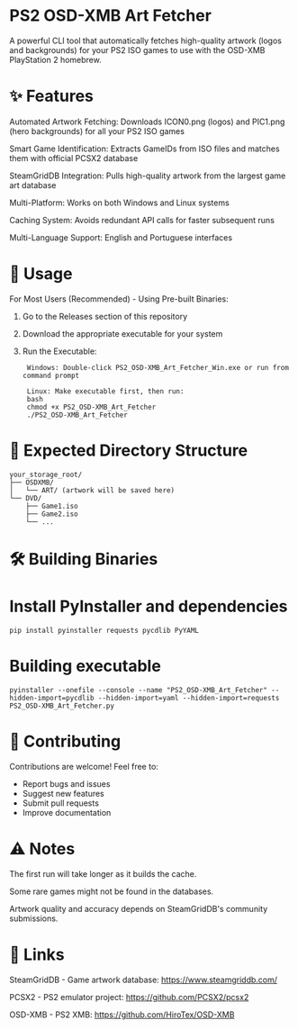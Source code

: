# PS2 OSD-XMB Art Fetcher
A powerful CLI tool that automatically fetches high-quality artwork (logos and backgrounds) for your PS2 ISO games to use with the OSD-XMB PlayStation 2 homebrew.

# ✨ Features
Automated Artwork Fetching: Downloads ICON0.png (logos) and PIC1.png (hero backgrounds) for all your PS2 ISO games

Smart Game Identification: Extracts GameIDs from ISO files and matches them with official PCSX2 database

SteamGridDB Integration: Pulls high-quality artwork from the largest game art database

Multi-Platform: Works on both Windows and Linux systems

Caching System: Avoids redundant API calls for faster subsequent runs

Multi-Language Support: English and Portuguese interfaces

# 🚀 Usage
For Most Users (Recommended) - Using Pre-built Binaries:

1. Go to the Releases section of this repository
2. Download the appropriate executable for your system
3. Run the Executable:

        Windows: Double-click PS2_OSD-XMB_Art_Fetcher_Win.exe or run from command prompt

        Linux: Make executable first, then run:
        bash
        chmod +x PS2_OSD-XMB_Art_Fetcher
        ./PS2_OSD-XMB_Art_Fetcher

# 📁 Expected Directory Structure

    your_storage_root/
    ├── OSDXMB/
    │   └── ART/ (artwork will be saved here)
    └── DVD/
        ├── Game1.iso
        ├── Game2.iso
        └── ...

# 🛠️ Building Binaries

# Install PyInstaller and dependencies
    pip install pyinstaller requests pycdlib PyYAML

# Building executable
    pyinstaller --onefile --console --name "PS2_OSD-XMB_Art_Fetcher" --hidden-import=pycdlib --hidden-import=yaml --hidden-import=requests PS2_OSD-XMB_Art_Fetcher.py

# 🤝 Contributing

Contributions are welcome! Feel free to:

- Report bugs and issues
- Suggest new features
- Submit pull requests
- Improve documentation

# ⚠️ Notes

The first run will take longer as it builds the cache.

Some rare games might not be found in the databases.

Artwork quality and accuracy depends on SteamGridDB's community submissions.

# 🔗 Links

SteamGridDB - Game artwork database: https://www.steamgriddb.com/

PCSX2 - PS2 emulator project: https://github.com/PCSX2/pcsx2

OSD-XMB - PS2 XMB: https://github.com/HiroTex/OSD-XMB
